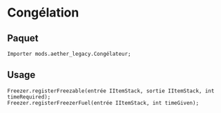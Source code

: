 # Congélation

## Paquet

```zenscript
Importer mods.aether_legacy.Congélateur;
```
## Usage

```zenscript
Freezer.registerFreezable(entrée IItemStack, sortie IItemStack, int timeRequired);
Freezer.registerFreezerFuel(entrée IItemStack, int timeGiven);
```